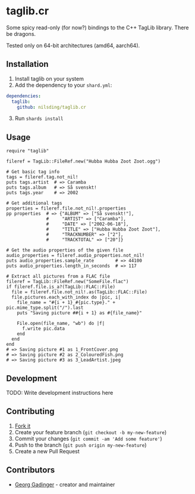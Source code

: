 # taglib.cr

Some spicy read-only (for now?) bindings to the C++ TagLib library.  There be
dragons.

Tested only on 64-bit architectures (amd64, aarch64).

## Installation

1. Install taglib on your system
2. Add the dependency to your `shard.yml`:
```yaml
dependencies:
  taglib:
    github: nilsding/taglib.cr
```
3. Run `shards install`

## Usage

```crystal
require "taglib"

fileref = TagLib::FileRef.new("Hubba Hubba Zoot Zoot.ogg")

# Get basic tag info
tags = fileref.tag.not_nil!
puts tags.artist  # => Caramba
puts tags.album   # => Så svenskt!
puts tags.year    # => 2002

# Get additional tags
properties = fileref.file.not_nil!.properties
pp properties  # => {"ALBUM" => ["Så svenskt!"],
               #     "ARTIST" => ["Caramba"],
               #     "DATE" => ["2002-06-18"],
               #     "TITLE" => ["Hubba Hubba Zoot Zoot"],
               #     "TRACKNUMBER" => ["2"],
               #     "TRACKTOTAL" => ["20"]}

# Get the audio properties of the given file
audio_properties = fileref.audio_properties.not_nil!
puts audio_properties.sample_rate        # => 44100
puts audio_properties.length_in_seconds  # => 117

# Extract all pictures from a FLAC file
fileref = TagLib::FileRef.new("SomeFile.flac")
if fileref.file.is_a?(TagLib::FLAC::File)
  file = fileref.file.not_nil!.as(TagLib::FLAC::File)
  file.pictures.each_with_index do |pic, i|
    file_name = "#{i + 1}_#{pic.type}." + pic.mime_type.split("/").last
    puts "Saving picture ##{i + 1} as #{file_name}"

    File.open(file_name, "wb") do |f|
      f.write pic.data
    end
  end
end
# => Saving picture #1 as 1_FrontCover.png
# => Saving picture #2 as 2_ColouredFish.png
# => Saving picture #3 as 3_LeadArtist.jpeg
```

## Development

TODO: Write development instructions here

## Contributing

1. [Fork it](https://github.com/nilsding/taglib.cr/fork)
2. Create your feature branch (`git checkout -b my-new-feature`)
3. Commit your changes (`git commit -am 'Add some feature'`)
4. Push to the branch (`git push origin my-new-feature`)
5. Create a new Pull Request

## Contributors

- [Georg Gadinger](https://github.com/nilsding) - creator and maintainer
